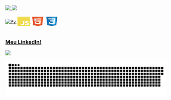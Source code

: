  <div>
   <a href="https://github.com/ReneOliveira18">
   <img height="180em" src="https://github-readme-stats.vercel.app/api?username=ReneOliveira18&show_icons=true&theme=dark&include_all_commits=true&count_private=true"/>
   <img height="180em" src="https://github-readme-stats.vercel.app/api/top-langs/?username=ReneOliveira18&layout=compact&langs_count=6&theme=dark"/>

</div>
<div style="display: inline_block"><br>
  
  <img  align="center" alt="Py" height="30" width="40" src="https://cdn.jsdelivr.net/gh/devicons/devicon/icons/python/python-original-wordmark.svg" />
  <img align="center" alt="Js" height="30" width="40" src="https://raw.githubusercontent.com/devicons/devicon/master/icons/javascript/javascript-plain.svg">
  <img align="center" alt="HTML" height="30" width="40" src="https://raw.githubusercontent.com/devicons/devicon/master/icons/html5/html5-original.svg">
  <img align="center" alt="CSS" height="30" width="40" src="https://raw.githubusercontent.com/devicons/devicon/master/icons/css3/css3-original.svg">
</div>
 
 <br>
 
  ### Meu LinkedIn!
 
<div> 
    <a href="https://www.linkedin.com/in/ren%C3%AA-oliveira-969a08a4" target="_blank"><img src="https://img.shields.io/badge/-LinkedIn-%230077B5?style=for-the-badge&logo=linkedin&logoColor=white" target="_blank"></a> 
 
  ![Snake animation](https://github.com/ReneOliveira18/ReneOliveira18/blob/output/github-contribution-grid-snake.svg)

</div>
